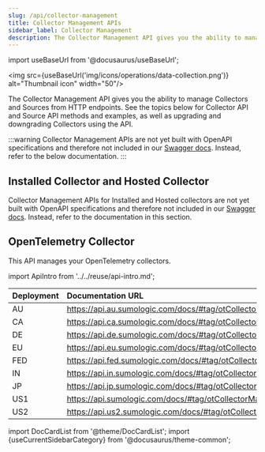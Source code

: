 ```yaml
---
slug: /api/collector-management
title: Collector Management APIs
sidebar_label: Collector Management
description: The Collector Management API gives you the ability to manage Collectors and Sources from HTTP endpoints.
---
```


import useBaseUrl from '@docusaurus/useBaseUrl';

<img src={useBaseUrl('img/icons/operations/data-collection.png')} alt="Thumbnail icon" width="50"/>

The Collector Management API gives you the ability to manage Collectors and Sources from HTTP endpoints. See the topics below for Collector API and Source API methods and examples, as well as upgrading and downgrading Collectors using the API.

:::warning
Collector Management APIs are not yet built with OpenAPI specifications and therefore not included in our [Swagger docs](https://api.sumologic.com/docs/). Instead, refer to the below documentation.
:::

## Installed Collector and Hosted Collector

Collector Management APIs for Installed and Hosted collectors are not yet built with OpenAPI specifications and therefore not included in our [Swagger docs](https://api.sumologic.com/docs/). Instead, refer to the documentation in this section.


## OpenTelemetry Collector

This API manages your OpenTelemetry collectors.

import ApiIntro from '../../reuse/api-intro.md';

<ApiIntro/>

| Deployment | Documentation URL |
|:---|:---|
| AU | https://api.au.sumologic.com/docs/#tag/otCollectorManagementExternal |
| CA | https://api.ca.sumologic.com/docs/#tag/otCollectorManagementExternal |
| DE | https://api.de.sumologic.com/docs/#tag/otCollectorManagementExternal |
| EU | https://api.eu.sumologic.com/docs/#tag/otCollectorManagementExternal |
| FED | https://api.fed.sumologic.com/docs/#tag/otCollectorManagementExternal |
| IN | https://api.in.sumologic.com/docs/#tag/otCollectorManagementExternal |
| JP | https://api.jp.sumologic.com/docs/#tag/otCollectorManagementExternal |
| US1 | https://api.sumologic.com/docs/#tag/otCollectorManagementExternal |
| US2 | https://api.us2.sumologic.com/docs/#tag/otCollectorManagementExternal |

import DocCardList from '@theme/DocCardList';
import {useCurrentSidebarCategory} from '@docusaurus/theme-common';

<DocCardList items={useCurrentSidebarCategory().items}/>
